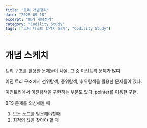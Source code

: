 ```yaml
---
title: "트리 개념정리"
date: "2025-09-18"
excerpt: "트리 개념정리"
category: "Codility Study"
tags: ["코딩 테스트 합격자 되기", "Codility Study"]
---
```


# 개념 스케치 

트리 구조를 활용한 문제들이 나옴.
그 중 이진트리 문제가 많다.

이진 트리 구조에서 선위탐색, 중위탐색, 후위탐색을 활용한 문제들이 있다.

이진트리에서 이진탐색을 구현하는 부분도 있다. pointer를 이용한 구현. 

BFS 문제를 의심해볼 때
1. 모든 노드를 방문해야할때 
2. 최적의 값을 찾아야 할 때